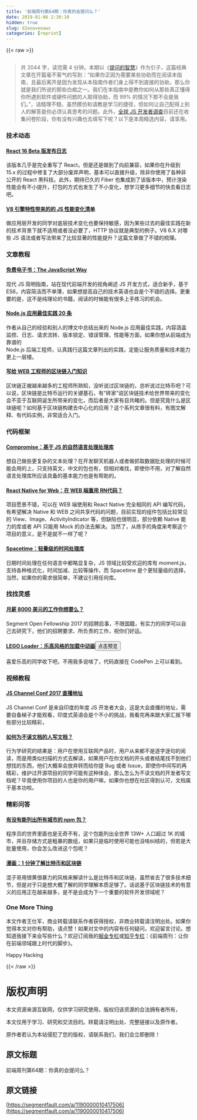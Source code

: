 ```yaml
---
title: '前端周刊第64期：你真的会提问么？' 
date: 2019-01-06 2:30:10
hidden: true
slug: d2aoaveoaws
categories: [reprint]
---
```


{{< raw >}}

                    
<p><span class="img-wrap"><img data-src="/img/remote/1460000010417511" src="https://static.alili.tech/img/remote/1460000010417511" alt="" title="" style="cursor: pointer; display: inline;"></span></p>
<blockquote><p>共 2044 字，读完需 4 分钟。本期以《<a href="https://github.com/ryanhanwu/How-To-Ask-Questions-The-Smart-Way/blob/master/README-zh_CN.md" rel="nofollow noreferrer" target="_blank">提问的智慧</a>》作为引子，这篇经典文章在开篇毫不客气的写到：“如果你正因为需要某些协助而在阅读本指南，且最后离开是因为发现从本指南作者们身上得不到直接的协助，那么你就是我们所说的那些白痴之一。我们在本指南中是教你如何从那些真正懂得你所遇到软件或硬件问题的人取得协助，而 99% 的情况下那不会是我们。”，话糙理不糙，虽然模仿和请教是学习的捷径，但如何让自己配得上别人的解答是你必须认真思考的问题。此外，<a href="https://stateofjs.com/" rel="nofollow noreferrer" target="_blank">全球 JS 开发者调查</a>目前还在收集问卷阶段，你有没有兴趣也去填写下呢？以下是本周精选内容，请享用。</p></blockquote>
<h3 id="articleHeader0">技术动态</h3>
<h4><a href="https://github.com/facebook/react/issues/10294" rel="nofollow noreferrer" target="_blank">React 16 Beta 版发布日志</a></h4>
<p>该版本几乎是完全重写了 React，但是还是做到了向前兼容，如果你在升级到 15.x 的过程中修复了大部分废弃声明，基本可以直接升级，除非你使用了各种非公开的 React 黑科技。此外，期待已久的 Fiber 也集成到了该版本中，预计渲染性能会有不小提升，打包的方式也发生了不小变化，想学习更多细节的快去看日志吧。</p>
<h4><a href="https://www.nearform.com/blog/node-js-is-getting-a-new-v8-with-turbofan/" rel="nofollow noreferrer" target="_blank">V8 引擎特性带来的的 JS 性能变化清单</a></h4>
<p>做应用层开发的同学对底层技术变化也要保持敏感，因为某些过去的最佳实践在新的技术背景下就不适用或者没必要了，HTTP 协议就是典型的例子。V8 6.X 对哪些 JS 语法或者写法带来了比较显著的性能提升？这篇文章做了不错的梳理。</p>
<h3 id="articleHeader1">文章教程</h3>
<h4><a href="https://github.com/bpesquet/thejsway/#readme" rel="nofollow noreferrer" target="_blank">免费电子书：The JavaScript Way</a></h4>
<p>现代 JS 简明指南，站在现代前端开发的视角阐述 JS 开发方式，适合新手，基于 ES6，内容简洁而不单薄，如果想提高自己的技术英语也会是个不错的选择。更重要的是，这不是纯理论的书籍，阅读的时候能有很多上手练习的机会。</p>
<h4><a href="http://goldbergyoni.com/checklist-best-practice-of-node-js-in-production/" rel="nofollow noreferrer" target="_blank">Node.js 应用最佳实践 20 条</a></h4>
<p>作者从自己的经验和别人的博文中总结出来的 Node.js 应用最佳实践，内容涵盖监控、日志、请求流转、版本锁定、错误管理、性能等方面，如果你想从前端成为靠谱的<br> Node.js 后端工程师，认真践行这篇文章列出的实践，定能让服务质量和技术能力更上一层楼。</p>
<h4><a href="https://marmelab.com/blog/2016/04/28/blockchain-for-web-developers-the-theory.html" rel="nofollow noreferrer" target="_blank">写给 WEB 工程师的区块链入门知识</a></h4>
<p>区块链正被越来越多的工程师所熟知，没听说过区块链的，总听说过比特币吧？可以说，区块链是比特币运行的关键基石，有“砖家”说区块链技术给世界带来的变化会不亚于互联网诞生所带来的变化，而后者是大家有目共睹的。但是究竟什么是区块链呢？如何基于区块链构建去中心化的应用？这个系列文章很有料，有图文解释、有代码实例，非常适合入门。</p>
<h3 id="articleHeader2">代码框架</h3>
<h4><a href="https://github.com/nlp-compromise/compromise" rel="nofollow noreferrer" target="_blank">Compromise：基于 JS 的自然语言处理处理库</a></h4>
<p>想自己做些更复杂的文本处理？在开发聊天机器人或者做抓取数据批处理的时候可能会用的上，只支持英文，中文的包也有，但相对难找，即使你不用，对了解自然语言处理库所应该具备的基本能力也是有帮助的。</p>
<h4><a href="https://github.com/necolas/react-native-web" rel="nofollow noreferrer" target="_blank">React Native for Web：在 WEB 端重用 RN代码？</a></h4>
<p>项目愿景不错，可以在 WEB 端使用和 React Native 完全相同的 API 编写代码，有希望解决 Native 和 WEB 之间共享代码的问题，目前实现的组件包括比较常见的 View、Image、ActivityIndicator 等，但缺陷也很明显，部分依赖 Native 能力的库或者 API 只能用 Mock 的办法去解决。当然了，从练手的角度来考察这个项目的意义，是不是就不一样了呢？</p>
<h4><a href="https://github.com/smallwins/spacetime" rel="nofollow noreferrer" target="_blank">Spacetime：轻量级的时间处理库</a></h4>
<p>日期时间处理在任何语言中都略显复杂，JS 领域比较受欢迎的库有 moment.js，支持各种格式化，时间加减、比较等操作，而 Spacetime 是个更轻量级的选择，当然，如果你的需求很简单，不建议引用任何库。</p>
<h3 id="articleHeader3">找找灵感</h3>
<h4><a href="https://open.segment.com/fellowship" rel="nofollow noreferrer" target="_blank">月薪 8000 美元的工作你想要么？</a></h4>
<p>Segment Open Fellowship 2017 的招聘启事，不限国籍，有实力的同学可以自己去研究下，他们的招聘要求、所负责的工作，祝你们好运。</p>
<h4><a href="https://codepen.io/chrisgannon/full/yXmbMg/" rel="nofollow noreferrer" target="_blank">LEGO Loader：乐高风格的加载中动画</a><button class="btn btn-xs btn-default ml10 preview" data-url="chrisgannon/full/yXmbMg/" data-typeid="3">点击预览</button></h4>
<p>喜爱乐高的同学收下吧，不用我多说啥了，代码直接在 CodePen 上可以看到。</p>
<h3 id="articleHeader4">视频教程</h3>
<h4><a href="https://www.youtube.com/watch?v=3Rmjqsz-txM" rel="nofollow noreferrer" target="_blank">JS Channel Conf 2017 直播地址</a></h4>
<p>JS Channel Conf 是来自印度的年度 JS 开发者大会，这是大会直播的地址，需要自备梯子才能观看，印度式英语会是个不小的挑战，我看完再来跟大家汇报下哪些部分比较精彩，</p>
<h4><a href="https://www.youtube.com/watch?v=sQP_hUNCrcE" rel="nofollow noreferrer" target="_blank">如何为不读文档的人写文档？</a></h4>
<p>行为学研究的结果是：用户在使用互联网产品时，用户从来都不是逐字逐句的阅读，而是用类似扫描的方式去解读，如果用户在你文档的开头或者结尾找不到他们想找的东西，他们大概率会放弃转而给你提 Bug 或者 Issue，即使你中间写的再精彩，维护过开源项目的同学可能有这种体会，那么怎么为不读文档的开发者写文档呢？毕竟使用你项目的人也是你的用户嘛，如果你也想在社区得到认可，文档属于基本功啦。</p>
<h3 id="articleHeader5">精彩问答</h3>
<h4><a href="https://www.npmjs.com/package/all-the-cities" rel="nofollow noreferrer" target="_blank">有没有能列出所有城市的 npm 包？</a></h4>
<p>程序员的世界里面也是无奇不有，这个包能列出全世界 13W+ 人口超过 1K 的城市，并且存储方式是粗暴的数组，如果只是临时使用可能也没啥纠结的，但若是大批量使用，你会怎么改进这个包呢？</p>
<h4><a href="https://mp.weixin.qq.com/s?__biz=MjM5Mjg3MTIzMQ==&amp;mid=2658942661&amp;idx=1&amp;sn=48f4a6a655eda8a450a23e3c3f6f23ad&amp;chksm=bd1738958a60b183f29ac25312c2781a286f46b87b124f6cd0b7d248694464989f905eef946b&amp;scene=0&amp;key=a3337ab81c300e2460748948fd30205d108f9a4c7caa485b23dfd" rel="nofollow noreferrer" target="_blank">漫画：1 分钟了解比特币和区块链</a></h4>
<p>混子哥用很黄很暴力的风格来解读什么是比特币和区块链，虽然省去了很多技术细节，但是对于只是想大概了解的同学理解本质足够了。话说基于区块链技术的有意义的应用正在越来越多，是不是会成为下一个重要的软件开发领域呢？</p>
<h3 id="articleHeader6">One More Thing</h3>
<p>本文作者王仕军，商业转载请联系作者获得授权，非商业转载请注明出处。如果你觉得本文对你有帮助，请点赞！如果对文中的内容有任何疑问，欢迎留言讨论。想知道我接下来会写些什么？欢迎订阅我的<a href="https://juejin.im/user/57a7f634d342d300576b738d" rel="nofollow noreferrer" target="_blank">掘金专栏</a>或<a href="https://zhuanlan.zhihu.com/feweekly" rel="nofollow noreferrer" target="_blank">知乎专栏</a>：《前端周刊：让你在前端领域跟上时代的脚步》。</p>
<p>Happy Hacking</p>

                
{{< /raw >}}

# 版权声明
本文资源来源互联网，仅供学习研究使用，版权归该资源的合法拥有者所有，

本文仅用于学习、研究和交流目的。转载请注明出处、完整链接以及原作者。

原作者若认为本站侵犯了您的版权，请联系我们，我们会立即删除！

## 原文标题
前端周刊第64期：你真的会提问么？

## 原文链接
[https://segmentfault.com/a/1190000010417506](https://segmentfault.com/a/1190000010417506)

